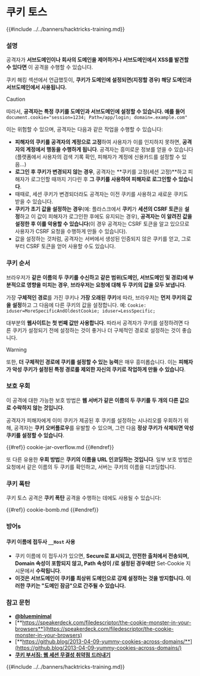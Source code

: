 # 쿠키 토스

{{#include ../../banners/hacktricks-training.md}}

### 설명

공격자가 **서브도메인이나 회사의 도메인을 제어하거나 서브도메인에서 XSS를 발견할 수 있다면** 이 공격을 수행할 수 있습니다.

쿠키 해킹 섹션에서 언급했듯이, **쿠키가 도메인에 설정되면(지정할 경우) 해당 도메인과 서브도메인에서 사용됩니다.**

> [!CAUTION]
> 따라서, **공격자는 특정 쿠키를 도메인과 서브도메인에 설정할 수 있습니다. 예를 들어** `document.cookie="session=1234; Path=/app/login; domain=.example.com"`

이는 위험할 수 있으며, 공격자는 다음과 같은 작업을 수행할 수 있습니다:

- **피해자의 쿠키를 공격자의 계정으로 고정**하여 사용자가 이를 인지하지 못하면, **공격자의 계정에서 행동을 수행하게 됩니다**. 공격자는 흥미로운 정보를 얻을 수 있습니다(플랫폼에서 사용자의 검색 기록 확인, 피해자가 계정에 신용카드를 설정할 수 있음...)
- **로그인 후 쿠키가 변경되지 않는 경우**, 공격자는 **쿠키를 고정(세션 고정)**하고 피해자가 로그인할 때까지 기다린 후 **그 쿠키를 사용하여 피해자로 로그인할 수 있습니다**.
- 때때로, 세션 쿠키가 변경되더라도 공격자는 이전 쿠키를 사용하고 새로운 쿠키도 받을 수 있습니다.
- **쿠키가 초기 값을 설정하는 경우**(예: 플라스크에서 **쿠키**가 **세션의 CSRF 토큰**을 **설정**하고 이 값이 피해자가 로그인한 후에도 유지되는 경우), **공격자는 이 알려진 값을 설정한 후 이를 악용할 수 있습니다**(이 경우 공격자는 CSRF 토큰을 알고 있으므로 사용자가 CSRF 요청을 수행하게 만들 수 있습니다).
- 값을 설정하는 것처럼, 공격자는 서버에서 생성된 인증되지 않은 쿠키를 얻고, 그로부터 CSRF 토큰을 얻어 사용할 수도 있습니다.

### 쿠키 순서

브라우저가 **같은 이름의 두 쿠키를 수신하고** **같은 범위(도메인, 서브도메인 및 경로)에 부분적으로 영향을 미치는 경우**, **브라우저는 요청에 대해 두 쿠키의 값을 모두 보냅니다**.

가장 **구체적인 경로**를 가진 쿠키나 **가장 오래된 쿠키**에 따라, 브라우저는 **먼저 쿠키의 값을 설정**하고 그 다음에 다른 쿠키의 값을 설정합니다. 예: `Cookie: iduser=MoreSpecificAndOldestCookie; iduser=LessSpecific;`

대부분의 **웹사이트는 첫 번째 값만 사용합니다**. 따라서 공격자가 쿠키를 설정하려면 다른 쿠키가 설정되기 전에 설정하는 것이 좋거나 더 구체적인 경로로 설정하는 것이 좋습니다.

> [!WARNING]
> 또한, **더 구체적인 경로에 쿠키를 설정할 수 있는 능력**은 매우 흥미롭습니다. 이는 **피해자가 악성 쿠키가 설정된 특정 경로를 제외한 자신의 쿠키로 작업하게 만들 수 있습니다**.

### 보호 우회

이 공격에 대한 가능한 보호 방법은 **웹 서버가 같은 이름의 두 쿠키를 두 개의 다른 값으로 수락하지 않는 것입니다**.

공격자가 피해자에게 이미 쿠키가 제공된 후 쿠키를 설정하는 시나리오를 우회하기 위해, 공격자는 **쿠키 오버플로우**를 유발할 수 있으며, 그런 다음 **정상 쿠키가 삭제되면 악성 쿠키를 설정할 수 있습니다**.

{{#ref}}
cookie-jar-overflow.md
{{#endref}}

또 다른 유용한 **우회 방법**은 **쿠키의 이름을 URL 인코딩하는 것입니다**. 일부 보호 방법은 요청에서 같은 이름의 두 쿠키를 확인하고, 서버는 쿠키의 이름을 디코딩합니다.

### 쿠키 폭탄

쿠키 토스 공격은 **쿠키 폭탄** 공격을 수행하는 데에도 사용될 수 있습니다:

{{#ref}}
cookie-bomb.md
{{#endref}}

### 방어**s**

#### **쿠키 이름에 접두사 `__Host` 사용**

- 쿠키 이름에 이 접두사가 있으면, **Secure로 표시되고, 안전한 출처에서 전송되며, Domain 속성이 포함되지 않고, Path 속성이 /로 설정된 경우에만** Set-Cookie 지시문에서 **수락됩니다**.
- **이것은 서브도메인이 쿠키를 최상위 도메인으로 강제 설정하는 것을 방지합니다. 이러한 쿠키는 "도메인 잠금"으로 간주될 수 있습니다.**

### 참고 문헌

- [**@blueminimal**](https://twitter.com/blueminimal)
- [**https://speakerdeck.com/filedescriptor/the-cookie-monster-in-your-browsers**](https://speakerdeck.com/filedescriptor/the-cookie-monster-in-your-browsers)
- [**https://github.blog/2013-04-09-yummy-cookies-across-domains/**](https://github.blog/2013-04-09-yummy-cookies-across-domains/)
- [**쿠키 부서짐: 웹 세션 무결성 취약점 드러내기**](https://www.youtube.com/watch?v=F_wAzF4a7Xg)

{{#include ../../banners/hacktricks-training.md}}
